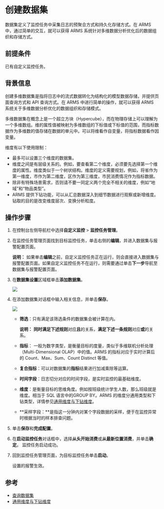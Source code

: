 # 创建数据集

数据集定义了监控任务中采集日志的预聚合方式和持久化存储方式。在 ARMS 中，通过简单的交互，就可以获得 ARMS 系统针对多维数据分析优化后的数据组织和存储方式。

## 前提条件

已有自定义监控任务。

## 背景信息

创建多维数据集是指将日志中的流式数据转化为结构化的模型数据存储，并提供页面查询方式和 API 查询方式。在 ARMS 中进行简单的操作，就可以获得 ARMS 系统关于多维数据分析优化的数据组织和存储模式。

多维数据集在概念上是一个超立方块（Hypercube），而在物理存储上可以理解为一个多维数组。维的属性值被映射为多维数组的下标值或下标值的范围，而指标数据作为多维数的值存储在数据的单元中。可以将维看作自变量，将指标数据看作因变量。

维度有以下使用限制：

-   最多可以设置三个维度的数据集。
-   维度之间是有层级关系的。例如，要查看第二个维度，必须要先选择第一个维度的属性。维度类似于一个树状结构。维度的定义需要规划，例如，将省作为第一维度，市作为第二维度，区作为第三维度，市民消费情况作为指标数据。
-   除非有特殊场景需求，否则请不要一同定义两个完全不相关的维度，例如“地域”和“物品类型”。
-   ARMS 提供下钻功能，可以从汇总数据深入到细节数据进行观察或新增维度。钻取的目的是改变维度层次、变换分析粒度。

## 操作步骤

1.  在控制台左侧导航栏中选择**自定义监控** \> **监控任务管理**。

2.  在监控任务管理页面找到目标监控任务，单击右侧的**编辑**，并进入数据集与报警配置页面。

    **说明：** 如果单击**编辑**之前，自定义监控任务正在运行，则会直接进入数据集与报警配置页面。如果自定义监控任务不在运行，则需要通过单击**下一步**导航至数据集与报警配置页面。

3.  在**数据集设置**区域框单击**添加数据集**。

    ![](https://static-aliyun-doc.oss-accelerate.aliyuncs.com/assets/img/152304/156799441743761_zh-CN.png)

4.  在添加数据集对话框中输入相关信息，并单击**保存**。

    ![](https://static-aliyun-doc.oss-accelerate.aliyuncs.com/assets/img/152304/156799441743762_zh-CN.png)

    -   **筛选**：只有满足该筛选条件的数据集会被计算在内。

        **说明：** **同时满足下述规则**对应**且**的关系，**满足下述一条规则**对应**或**的关系。

    -   **指标**： 一般为数字类型，是衡量目标的度量，类似于多维联机分析处理（Multi-Dimensional OLAP）中的值。ARMS 的指标对应于实时计算后的 Count、Max、Sum、Count Distinct 等值。

    -   **复合指标**：可以对数据集的**指标**结果进行加减乘除等运算。

    -   **时间字段**：日志切分对应的时间字段，是实时监控的最基础维度。

    -   **维度**：是衡量目标的思维角度。例如按班级统计学生人数，那么班级就是维度。相当于 SQL 语言中的GROUP BY。ARMS 的维度分通用类型和下钻类型，详情参见[通用维度与下钻维度](/cn.zh-CN/自定义监控/基本概念/通用维度与下钻维度.md)。

    -   **采样字段：**是指这一分钟内对某个字段数据的采样，便于在监控异常时根据当时的样本排查问题。

5.  单击**保存**和**完成配置**。

6.  在**启动监控任务**对话框中，选择**从头开始消费**或**从最新位置消费**，并单击**确定**。 监控任务启动成功。

7.  回到监控任务管理页面，为目标监控任务单击**启动**。

    设置的报警生效。


## 参考

-   [查询数据集](/cn.zh-CN/自定义监控/使用教程/查询数据集.md)
-   [通用维度与下钻维度](/cn.zh-CN/自定义监控/基本概念/通用维度与下钻维度.md)

